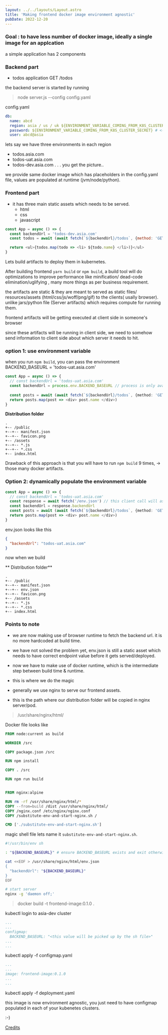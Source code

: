 ```yaml
---
layout: ../../layouts/Layout.astro
title: 'Making frontend docker image environment agnostic'
pubDate: 2022-12-20
---
```


### Goal : to have less number of docker image, ideally a single image for an applcation

a simple application has 2 components

### Backend part

- todos application
    GET /todos

the backend server is started by running
> node server.js --config config.yaml

config.yaml

```yaml
db:
  name: abcd
  region: asia / us / uk ${ENVIRONMENT_VARIABLE_COMING_FROM_K8S_CLUSTER_CONFIG_MAP}
  password: ${ENVIRONMENT_VARIABLE_COMING_FROM_K8S_CLUSTER_SECRET} # <-- secret
  user: abcd@asia
```

lets say we have three environments in each region

- todos.asia.com
- todos-uat.asia.com
- todos-dev.asia.com
.
.
.
you get the picture..

we provide same docker image which has placeholders in the config.yaml file, values are populated at runtime (jvm/node/python).

### Frontend part

- it has three main static assets which needs to be served.
  - html
  - css
  - javascript

```javascript
const App = async () => {
  const backendUrl = 'todos-dev.asia.com'
  const todos = await (await fetch(`${backendUrl}/todos`, {method: 'GET'})).json()

  return <ul>{todos.map(todo => <li> ${todo.name} </li>)}</ul>
}
```

Lets build artifacts to deploy them in kubernetes.

After building frontend `yarn build` or `npm build`, a build tool will do optimizations  to improve performance like minification/ dead-code elimination/uglifying , many more things as per business requirement.

the artifacts are static & they are meant to served as static files/ resources/assets (html/css/js/woff/png/gif) to the clients( usally browser).
unlike jars/python file (Server artifacts) which requires compute for running them.

frontend artifacts will be getting executed at client side in someone's browser

since these artifacts will be running in client side, we need to somehow send information to client side about which server it needs to hit.

### option 1: use environment variable

when you run `npm build`, you can pass the environment BACKEND_BASEURL = 'todos-uat.asia.com'

```typescript
const App = async () => {
  // const backendUrl = 'todos-uat.asia.com'
  const backendUrl = process.env.BACKEND_BASEURL // process is only available in node environment. i.e only while running build command
  
  const posts = await (await fetch(`${backendUrl}/todos`, {method: 'GET'})).json()
  return posts.map(post => <div> post.name </div>)
}
```

**Distribution folder**


```directory
.
+-- /public
+--+-- manifest.json
+--+-- favicon.png
+-- /assets
+--+-- *.js
+--+-- *.css
+-- index.html
```

</detail>
</summary>

Drawback of this approach is that you will have to run `npm build` 9 times, -> those many docker artifacts.

### Option 2: dynamically populate the environment variable

```typescript
const App = async () => {
  // const backendUrl = 'todos-uat.asia.com'
  const response = await fetch('/env.json') // this client call will ask for public/env.json asset from the server.
  const backendUrl = response.backendUrl
  const posts = await (await fetch(`${backendUrl}/todos`, {method: 'GET'})).json()
  return posts.map(post => <div> post.name </div>)
}
```

env.json looks like this

```json
{
  "backendUrl": "todos-uat.asia.com"
}
```

now when we build

** Distribution folder**

```directory
.
+-- /public
+--+-- manifest.json
+--+-- env.json
+--+-- favicon.png
+-- /assets
+--+-- *.js
+--+-- *.css
+-- index.html
```

### Points to note

- we are now making use of browser runtime to fetch the backend url. it is no more hardcoded at build time.

- we have not solved the problem yet, env.json is still a static asset which needs to have correct endpoint value before it gets served/deployed.

- now we have to make use of docker runtime, which is the intermediate step between build time & runtime.
- this is where we do the magic

- generally we use nginx to serve our frontend assets.

- this is the path where our distribution folder will be copied in nginx server/pod.

> /usr/share/nginx/html/

Docker file looks like

```dockerfile
FROM node:current as build

WORKDIR /src

COPY package.json /src

RUN npm install

COPY . /src

RUN npm run build


FROM nginx:alpine

RUN rm -rf /usr/share/nginx/html/*
COPY --from=build /dist /usr/share/nginx/html/
COPY /nginx.conf /etc/nginx/nginx.conf
COPY /substitute-env-and-start-nginx.sh /

CMD ['./substitute-env-and-start-nginx.sh']
```

magic shell file lets name it `substitute-env-and-start-nginx.sh`.

```sh
#!/usr/bin/env sh

: "${BACKEND_BASEURL}" # ensure BACKEND_BASEURL exists and exit otherwise

cat <<EOF > /usr/share/nginx/html/env.json
{
  "backendUrl": "${BACKEND_BASEURL}"
}
EOF

# start server
nginx -g 'daemon off;'
```

> docker build -t frontend-image:0.1.0 .


kubectl login  to asia-dev cluster

```yaml
...
...
configmap:
  BACKEND_BASEURL: "<this value will be picked up by the sh file>"
...
...  
```

kubectl apply -f configmap.yaml

```yaml
...
...
image: frontend-image:0.1.0
...
...
```

kubectl apply -f deployment.yaml

this image is now environment agnostic, you just need to have configmap populated in each of your kubenetes clusters.

:-)

[Credits](https://mionskowski.pl/posts/environment-agnostic-frontend-images/)
